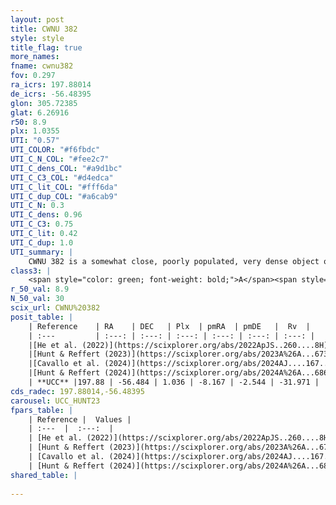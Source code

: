 ```yaml
---
layout: post
title: CWNU 382
style: style
title_flag: true
more_names: 
fname: cwnu382
fov: 0.297
ra_icrs: 197.88014
de_icrs: -56.48395
glon: 305.72385
glat: 6.26916
r50: 8.9
plx: 1.0355
UTI: "0.57"
UTI_COLOR: "#f6fbdc"
UTI_C_N_COL: "#fee2c7"
UTI_C_dens_COL: "#a9d1bc"
UTI_C_C3_COL: "#d4edca"
UTI_C_lit_COL: "#fff6da"
UTI_C_dup_COL: "#a6cab9"
UTI_C_N: 0.3
UTI_C_dens: 0.96
UTI_C_C3: 0.75
UTI_C_lit: 0.42
UTI_C_dup: 1.0
UTI_summary: |
    CWNU 382 is a somewhat close, poorly populated, very dense object of high C3 quality. It was recently reported in the literature.
class3: |
    <span style="color: green; font-weight: bold;">A</span><span style="color: #FFC300; font-weight: bold;">B</span>
r_50_val: 8.9
N_50_val: 30
scix_url: CWNU%20382
posit_table: |
    | Reference    | RA    | DEC   | Plx  | pmRA  | pmDE   |  Rv  |
    | :---         | :---: | :---: | :---: | :---: | :---: | :---: |
    |[He et al. (2022)](https://scixplorer.org/abs/2022ApJS..260....8H) | 197.867 | -56.501 | 1.04 | -8.17 | -2.56 | -32.8 |
    |[Hunt & Reffert (2023)](https://scixplorer.org/abs/2023A%26A...673A.114H) | 197.852 | -56.445 | 1.051 | -8.128 | -2.566 | -33.008 |
    |[Cavallo et al. (2024)](https://scixplorer.org/abs/2024AJ....167...12C) | 198.152 | -56.456 | 1.05 | -- | -- | -- |
    |[Hunt & Reffert (2024)](https://scixplorer.org/abs/2024A%26A...686A..42H) | 197.852 | -56.445 | 1.051 | -8.128 | -2.566 | -33.008 |
    | **UCC** |197.88 | -56.484 | 1.036 | -8.167 | -2.544 | -31.971 | 
cds_radec: 197.88014,-56.48395
carousel: UCC_HUNT23
fpars_table: |
    | Reference |  Values |
    | :---  |  :---:  |
    | [He et al. (2022)](https://scixplorer.org/abs/2022ApJS..260....8H) | `AG=0.1, m-M=9.85, logAge=7.8, Z=0.04` |
    | [Hunt & Reffert (2023)](https://scixplorer.org/abs/2023A%26A...673A.114H) | `AV50=0.345, diffAV50=0.586, MOD50=9.813, logAge50=7.958` |
    | [Cavallo et al. (2024)](https://scixplorer.org/abs/2024AJ....167...12C) | `AV50=0.68, dMod50=10.08, logAge50=7.36, [Fe/H]50=-0.11` |
    | [Hunt & Reffert (2024)](https://scixplorer.org/abs/2024A%26A...686A..42H) | `MassJ=84.1460` |
shared_table: |
    
---
```

